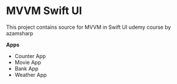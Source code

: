 # MVVM Swift UI

This project contains source for MVVM in Swift UI udemy course by azamsharp

**Apps**
- Counter App
- Movie App
- Bank App
- Weather App

